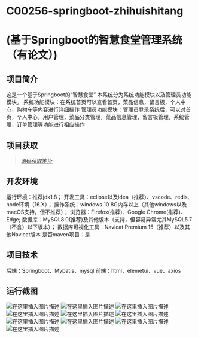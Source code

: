 # C00256-springboot-zhihuishitang
# (基于Springboot的智慧食堂管理系统（有论文）)
## 项目简介

这是一个基于Springboot的“智慧食堂”
本系统分为系统功能模块以及管理员功能模块。
系统功能模块：在系统首页可以查看首页，菜品信息，留言板，个人中心，购物车等内容进行详细操作
管理员功能模块：管理员登录系统后，可以对首页，个人中心，用户管理，菜品分类管理，菜品信息管理，留言板管理，系统管理，订单管理等功能进行相应操作





## 项目获取
> [源码获取地址](http://www.manoncode.cn/details?id=256)

 
## 开发环境

运行环境：推荐jdk1.8；
开发工具：eclipse以及idea（推荐）、vscode、redis、node环境（16.X）；
操作系统：windows 10 8G内存以上（其他windows以及macOS支持，但不推荐）；
浏览器：Firefox(推荐)、Google Chrome(推荐)、Edge;
数据库：MySQL8.0(推荐)及其他版本（支持，但容易异常尤其MySQL5.7（不含）以下版本）；
数据库可视化工具：Navicat Premium 15（推荐）以及其他Navicat版本
是否maven项目：是

## 项目技术
 
后端：Springboot、Mybatis、mysql
前端：html、elemetui、vue、axios


## 运行截图
![在这里插入图片描述](https://img-blog.csdnimg.cn/direct/295e5652f09945fb93782a54275828ac.png#pic_center)
![在这里插入图片描述](https://img-blog.csdnimg.cn/direct/f333e0c21bf6457596d528aa22e0e409.jpeg#pic_center)
![在这里插入图片描述](https://img-blog.csdnimg.cn/direct/8f8787accec341e8bb26e53457cddffb.jpeg#pic_center)
![在这里插入图片描述](https://img-blog.csdnimg.cn/direct/869e3d1df4704164b738bb493bb11671.jpeg#pic_center)
![在这里插入图片描述](https://img-blog.csdnimg.cn/direct/f29d19bbbc294b88b8a0889c967b03c8.jpeg#pic_center)
![在这里插入图片描述](https://img-blog.csdnimg.cn/direct/03aa1d37646c4db4a05e965fba23fe9c.jpeg#pic_center)
![在这里插入图片描述](https://img-blog.csdnimg.cn/direct/9dc904e56f144ddb81650f745eb99667.jpeg#pic_center)
![在这里插入图片描述](https://img-blog.csdnimg.cn/direct/85a920cbb8714e2c9e8c6d2b5c498581.jpeg#pic_center)
![在这里插入图片描述](https://img-blog.csdnimg.cn/direct/ca2f16fd465f4abb9e4767d382c3855b.jpeg#pic_center)
![在这里插入图片描述](https://img-blog.csdnimg.cn/direct/2853e15f95514764bdb86e0f64fbb7e0.jpeg#pic_center)

